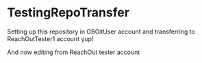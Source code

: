 # TestingRepoTransfer
Setting up this repository in GBGitUser account and transferring to ReachOutTester1 account
yup!

And now editing from ReachOut tester account
